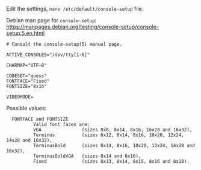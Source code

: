 Edit the settings, `nano /etc/default/console-setup` file.  

Debian man page for `console-setup`:  
https://manpages.debian.org/testing/console-setup/console-setup.5.en.html
```
# Consult the console-setup(5) manual page.

ACTIVE_CONSOLES="/dev/tty[1-6]"

CHARMAP="UTF-8"

CODESET="guess"
FONTFACE="Fixed"
FONTSIZE="8x16"

VIDEOMODE=
```

Possible values:  
```
  FONTFACE and FONTSIZE
          Valid font faces are: 
          VGA               (sizes 8x8, 8x14, 8x16, 16x28 and 16x32),  
          Terminus          (sizes 6x12, 8x14, 8x16, 10x20, 12x24, 14x28 and 16x32), 
          TerminusBold      (sizes 8x14, 8x16, 10x20, 12x24, 14x28 and 16x32),  
          TerminusBoldVGA   (sizes 8x14 and 8x16), 
          Fixed             (sizes 8x13, 8x14, 8x15, 8x16 and 8x18).    
 ```
